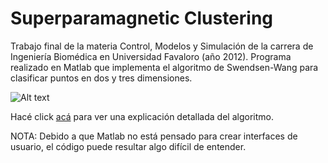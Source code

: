 Superparamagnetic Clustering
============================
Trabajo final de la materia Control, Modelos y Simulación de la carrera de Ingeniería Biomédica en Universidad Favaloro (año 2012). Programa realizado en Matlab que implementa el algoritmo de Swendsen-Wang para clasificar puntos en dos y tres dimensiones.

![Alt text](https://github.com/brunoalvarez89/SuperparamagneticClustering/blob/master/Screenshot.png)

Hacé click [acá](https://drive.google.com/file/d/0B72lvocrm-L4RWtiLWhZTEdlZG8/view?usp=sharing) para ver una explicación detallada del algoritmo.


NOTA: Debido a que Matlab no está pensado para crear interfaces de usuario, el código puede resultar algo difícil de entender.
